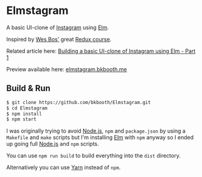 # Elmstagram

A basic UI-clone of [Instagram][] using [Elm][].

Inspired by [Wes Bos'](https://twitter.com/wesbos) great [Redux course](https://learnredux.com/).

Related article here: [Building a basic UI-clone of Instagram using Elm - Part 1](https://bkbooth.me/building-a-basic-ui-clone-of-instagram-using-elm-part-1/)

Preview available here: [elmstagram.bkbooth.me](http://elmstagram.bkbooth.me)

## Build & Run

```bash
$ git clone https://github.com/bkbooth/Elmstagram.git
$ cd Elmstagram
$ npm install
$ npm start
```

I was originally trying to avoid [Node.js][], `npm` and `package.json` by using a `Makefile` and `make` scripts but I'm installing [Elm][] with `npm` anyway so I ended up going full [Node.js][] and `npm` scripts.

You can use `npm run build` to build everything into the `dist` directory.

Alternatively you can use [Yarn][] instead of `npm`.

  [instagram]: https://www.instagram.com/ "Instagram"
  [elm]: http://elm-lang.org/ "Elm"
  [node.js]: https://nodejs.org/ "Node.js"
  [yarn]: https://yarnpkg.com/ "Yarn"
